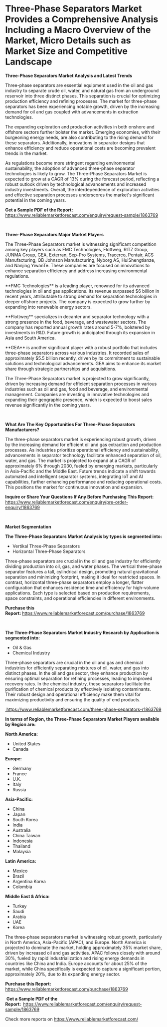 <p><h1>Three-Phase Separators Market Provides a Comprehensive Analysis Including a Macro Overview of the Market, Micro Details such as Market Size and Competitive Landscape</h1></p><p><strong>Three-Phase Separators Market Analysis and Latest Trends</strong></p>
<p><p>Three-phase separators are essential equipment used in the oil and gas industry to separate crude oil, water, and natural gas from an underground reservoir into three distinct phases. This separation is crucial for optimizing production efficiency and refining processes. The market for three-phase separators has been experiencing notable growth, driven by the increasing demand for oil and gas coupled with advancements in extraction technologies. </p><p>The expanding exploration and production activities in both onshore and offshore sectors further bolster the market. Emerging economies, with their burgeoning energy needs, are also contributing to the rising demand for these separators. Additionally, innovations in separator designs that enhance efficiency and reduce operational costs are becoming prevalent trends in the market. </p><p>As regulations become more stringent regarding environmental sustainability, the adoption of advanced three-phase separator technologies is likely to grow. The Three-Phase Separators Market is expected to grow at a CAGR of 13% during the forecast period, reflecting a robust outlook driven by technological advancements and increased industry investments. Overall, the interdependence of exploration activities and effective separation processes underscores the market's significant potential in the coming years.</p></p>
<p><strong>Get a Sample PDF of the Report:&nbsp;</strong> <a href="https://www.reliablemarketforecast.com/enquiry/request-sample/1863769?utm_campaign=2269&utm_medium=2&utm_source=Github&utm_content=ia&utm_term=28022025&utm_id=three-phase-separators">https://www.reliablemarketforecast.com/enquiry/request-sample/1863769</a></p>
<p>&nbsp;</p>
<p><strong>Three-Phase Separators Major Market Players</strong></p>
<p><p>The Three-Phase Separators market is witnessing significant competition among key players such as FMC Technologies, Flottweg, RITZ Group, JUNMA Group, GEA, Exterran, Sep-Pro Systems, Tracerco, Pentair, ACS Manufacturing, QB Johnson Manufacturing, Nyborg AS, HuiShengtianze, and Nanjing YiwanTe. These companies are focused on innovations to enhance separation efficiency and address increasing environmental regulations.</p><p>**FMC Technologies** is a leading player, renowned for its advanced technologies in oil and gas applications. Its revenue surpassed $6 billion in recent years, attributable to strong demand for separation technologies in deeper offshore projects. The company is expected to grow further by expanding into renewable energy sectors.</p><p>**Flottweg** specializes in decanter and separator technology with a strong presence in the food, beverage, and wastewater sectors. The company has reported annual growth rates around 5-7%, bolstered by investments in R&D. Future growth is anticipated through its expansion in Asia and South America.</p><p>**GEA** is another significant player with a robust portfolio that includes three-phase separators across various industries. It recorded sales of approximately $5.5 billion recently, driven by its commitment to sustainable solutions and technological advancements. GEA aims to enhance its market share through strategic partnerships and acquisitions.</p><p>The Three-Phase Separators market is projected to grow significantly, driven by increasing demand for efficient separation processes in various industries such as oil and gas, food and beverage, and environmental management. Companies are investing in innovative technologies and expanding their geographic presence, which is expected to boost sales revenue significantly in the coming years.</p></p>
<p>&nbsp;</p>
<p><strong>What Are The Key Opportunities For Three-Phase Separators Manufacturers?</strong></p>
<p><p>The three-phase separators market is experiencing robust growth, driven by the increasing demand for efficient oil and gas extraction and production processes. As industries prioritize operational efficiency and sustainability, advancements in separator technology facilitate enhanced separation of oil, water, and gas. The market is projected to expand at a CAGR of approximately 6% through 2030, fueled by emerging markets, particularly in Asia-Pacific and the Middle East. Future trends indicate a shift towards automated and intelligent separator systems, integrating IoT and AI capabilities, further enhancing performance and reducing operational costs. This positions the market for continuous innovation and expansion.</p></p>
<p><strong>Inquire or Share Your Questions If Any Before Purchasing This Report:</strong> <a href="https://www.reliablemarketforecast.com/enquiry/pre-order-enquiry/1863769?utm_campaign=2269&utm_medium=2&utm_source=Github&utm_content=ia&utm_term=28022025&utm_id=three-phase-separators">https://www.reliablemarketforecast.com/enquiry/pre-order-enquiry/1863769</a></p>
<p>&nbsp;</p>
<p><strong>Market Segmentation</strong></p>
<p><strong>The Three-Phase Separators Market Analysis by types is segmented into:</strong></p>
<p><ul><li>Vertikal Three-Phase Separators</li><li>Horizontal Three-Phase Separators</li></ul></p>
<p><p>Three-phase separators are crucial in the oil and gas industry for efficiently dividing production into oil, gas, and water phases. The vertical three-phase separator features a tall, cylindrical design, promoting natural gravitational separation and minimizing footprint, making it ideal for restricted spaces. In contrast, horizontal three-phase separators employ a longer, flatter configuration that enhances residence time and efficiency for high-volume applications. Each type is selected based on production requirements, space constraints, and operational efficiencies in different environments.</p></p>
<p><strong>Purchase this Report:&nbsp;</strong><a href="https://www.reliablemarketforecast.com/purchase/1863769?utm_campaign=2269&utm_medium=2&utm_source=Github&utm_content=ia&utm_term=28022025&utm_id=three-phase-separators">https://www.reliablemarketforecast.com/purchase/1863769</a></p>
<p>&nbsp;</p>
<p><strong>The Three-Phase Separators Market Industry Research by Application is segmented into:</strong></p>
<p><ul><li>Oil & Gas</li><li>Chemical Industry</li></ul></p>
<p><p>Three-phase separators are crucial in the oil and gas and chemical industries for efficiently separating mixtures of oil, water, and gas into distinct phases. In the oil and gas sector, they enhance production by ensuring optimal separation for refining processes, leading to improved recovery rates. In the chemical industry, these separators facilitate the purification of chemical products by effectively isolating contaminants. Their robust design and operational efficiency make them vital for maximizing productivity and ensuring the quality of end products.</p></p>
<p><a href="https://www.reliablemarketforecast.com/three-phase-separators-r1863769?utm_campaign=2269&utm_medium=2&utm_source=Github&utm_content=ia&utm_term=28022025&utm_id=three-phase-separators">&nbsp;https://www.reliablemarketforecast.com/three-phase-separators-r1863769</a></p>
<p><strong>In terms of Region, the Three-Phase Separators Market Players available by Region are:</strong></p>
<p>
    <p> <strong> North America: </strong>
        <ul>
            <li>United States</li>
            <li>Canada</li>
        </ul>
        </p> 
    <p> <strong> Europe: </strong>
        <ul>
            <li>Germany</li>
            <li>France</li>
            <li>U.K.</li>
            <li>Italy</li>
            <li>Russia</li>
        </ul>
        </p> 
    <p> <strong> Asia-Pacific: </strong>
        <ul>
            <li>China</li>
            <li>Japan</li>
            <li>South Korea</li>
            <li>India</li>
            <li>Australia</li>
            <li>China Taiwan</li>
            <li>Indonesia</li>
            <li>Thailand</li>
            <li>Malaysia</li>
        </ul>
        </p> 
    <p> <strong> Latin America: </strong>
        <ul>
            <li>Mexico</li>
            <li>Brazil</li>
            <li>Argentina Korea</li>
            <li>Colombia</li>
        </ul>
        </p> 
    <p> <strong> Middle East & Africa: </strong>
        <ul>
            <li>Turkey</li>
            <li>Saudi</li>
            <li>Arabia</li>
            <li>UAE</li>
            <li>Korea</li>
        </ul>
    </p>
    </p>
<p><p>The three-phase separators market is witnessing robust growth, particularly in North America, Asia-Pacific (APAC), and Europe. North America is projected to dominate the market, holding approximately 35% market share, driven by increased oil and gas activities. APAC follows closely with around 30%, fueled by rapid industrialization and rising energy demands in countries like China and India. Europe accounts for about 25% of the market, while China specifically is expected to capture a significant portion, approximately 20%, due to its expanding energy sector.</p></p>
<p><strong>Purchase this Report: </strong><a href="https://www.reliablemarketforecast.com/purchase/1863769?utm_campaign=2269&utm_medium=2&utm_source=Github&utm_content=ia&utm_term=28022025&utm_id=three-phase-separators">https://www.reliablemarketforecast.com/purchase/1863769</a></p>
<p>&nbsp;<strong>Get a Sample PDF of the Report:&nbsp;&nbsp;</strong><a href="https://www.reliablemarketforecast.com/enquiry/request-sample/1863769?utm_campaign=2269&utm_medium=2&utm_source=Github&utm_content=ia&utm_term=28022025&utm_id=three-phase-separators">https://www.reliablemarketforecast.com/enquiry/request-sample/1863769</a></p>
<p><strong></strong></p>
<p>Check more reports on <a href="https://www.reliablemarketforecast.com/?utm_campaign=2269&utm_medium=2&utm_source=Github&utm_content=ia&utm_term=28022025&utm_id=three-phase-separators">https://www.reliablemarketforecast.com/</a></p>